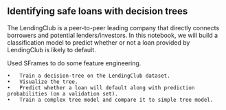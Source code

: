 ## Identifying safe loans with decision trees
   The LendingClub is a peer-to-peer leading company that directly connects borrowers and potential lenders/investors. In this notebook, we will build a classification model to predict whether or not a loan provided by LendingClub is likely to default.

Used SFrames to do some feature engineering.

    •	Train a decision-tree on the LendingClub dataset.
    •	Visualize the tree.
    •	Predict whether a loan will default along with prediction probabilities (on a validation set).
    •	Train a complex tree model and compare it to simple tree model.
